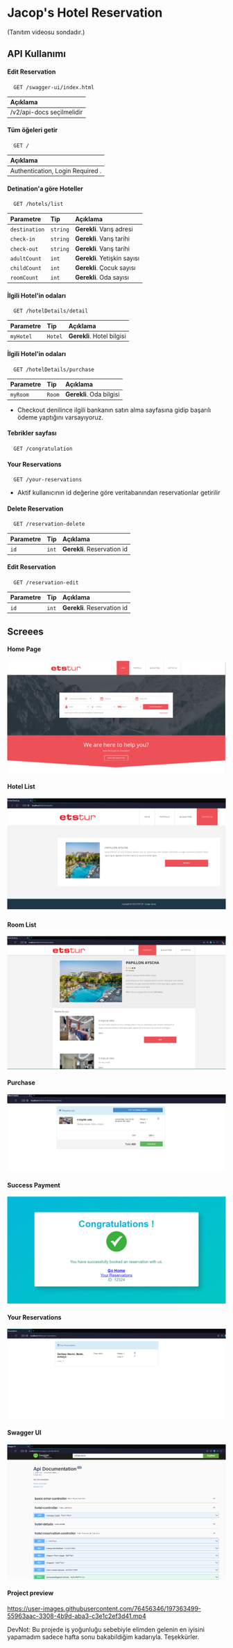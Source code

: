 
# Jacop's  Hotel Reservation
(Tanıtım videosu sondadır.)



## API Kullanımı

#### Edit Reservation
```http
  GET /swagger-ui/index.html
```
| Açıklama                |
 | :------------------------- |
 | /v2/api-docs  seçilmelidir|


#### Tüm öğeleri getir

```http
  GET /
```

| Açıklama                |
 | :------------------------- |
 | Authentication, Login Required . |

#### Detination'a göre Hoteller

```http
  GET /hotels/list
```

| Parametre | Tip     | Açıklama                       |
| :-------- | :------- | :-------------------------------- |
| `destination`      | `string` | **Gerekli**. Varış adresi |
| `check-in`      | `string` | **Gerekli**. Varış tarihi |
| `check-out`      | `string` | **Gerekli**. Varış tarihi |
| `adultCount`      | `int` | **Gerekli**. Yetişkin sayısı |
| `childCount`      | `int` | **Gerekli**. Çocuk sayısı |
| `roomCount`      | `int` | **Gerekli**. Oda sayısı |


#### İlgili Hotel'in odaları

```http
  GET /hotelDetails/detail
```

| Parametre | Tip     | Açıklama                       |
| :-------- | :------- | :-------------------------------- |
| `myHotel`      | `Hotel` | **Gerekli**. Hotel bilgisi |


  
#### İlgili Hotel'in odaları

```http
  GET /hotelDetails/purchase
```

| Parametre | Tip     | Açıklama                       |
| :-------- | :------- | :-------------------------------- |
| `myRoom`      | `Room` | **Gerekli**. Oda bilgisi |


* Checkout denilince ilgili bankanın satın alma sayfasına gidip başarılı ödeme yaptığını varsayıyoruz.


#### Tebrikler sayfası 
```http
  GET /congratulation
```

#### Your Reservations
```http
  GET /your-reservations
```
* Aktif kullanıcının id değerine göre veritabanından reservationlar getirilir


#### Delete Reservation
```http
  GET /reservation-delete
```
| Parametre | Tip     | Açıklama                       |
| :-------- | :------- | :-------------------------------- |
| `id`      | `int` | **Gerekli**. Reservation id |


#### Edit Reservation
```http
  GET /reservation-edit
```
| Parametre | Tip     | Açıklama                       |
| :-------- | :------- | :-------------------------------- |
| `id`      | `int` | **Gerekli**. Reservation id |


## Screees

#### Home Page
![](images/HomePage.png)

#### Hotel List
![](images/HotelList.png)


#### Room List
![](images/roomList.png)


#### Purchase 
![](images/purchase.png)


#### Success Payment 
![](images/Success_payment.png)

#### Your Reservations
![](images/your-reservations.png)


#### Swagger UI
![](images/swagger.png)

#### Project preview


https://user-images.githubusercontent.com/76456346/197363499-55963aac-3308-4b9d-aba3-c3e1c2ef3d41.mp4






DevNot: Bu projede iş yoğunluğu sebebiyle elimden gelenin en iyisini yapamadım sadece hafta sonu bakabildiğim kadarıyla. Teşekkürler. 




